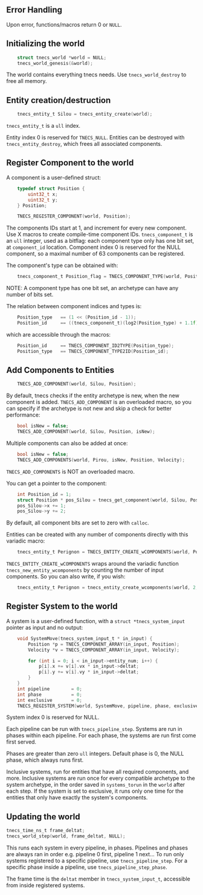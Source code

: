 
## Error Handling
Upon error, functions/macros return 0 or ```NULL```.

## Initializing the world
```c
    struct tnecs_world *world = NULL;
    tnecs_world_genesis(&world);
   ```
The world contains everything tnecs needs.
Use ```tnecs_world_destroy``` to free all memory.

## Entity creation/destruction
```c
    tnecs_entity_t Silou = tnecs_entity_create(world);
```
```tnecs_entity_t``` is a ```ull``` index. 

Entity index 0 is reserved for ```TNECS_NULL```.
Entities can be destroyed with ```tnecs_entity_destroy```, which frees all associated components.

## Register Component to the world
A component is a user-defined struct:
```c
    typedef struct Position {
        uint32_t x;
        uint32_t y;
    } Position;

    TNECS_REGISTER_COMPONENT(world, Position);
```
The components IDs start at 1, and increment for every new component.
Use X macros to create compile-time component IDs. 
```tnecs_component_t``` is an ```ull``` integer, used as a bitflag: each component type only has one bit set, at ```component_id``` location. 
Component index 0 is reserved for the NULL component, so a maximal number of 63 components can be registered.

The component's type can be obtained with:
```c
    tnecs_component_t Position_flag = TNECS_COMPONENT_TYPE(world, Position); 
```
NOTE: A component type has one bit set, an archetype can have any number of bits set.

The relation between component indices and types is:
```c
    Position_type   == (1 << (Position_id - 1));
    Position_id     == ((tnecs_component_t)(log2(Position_type) + 1.1f));  // casting to int truncates to 0
```
which are accessible through the macros:
```c
    Position_id     == TNECS_COMPONENT_ID2TYPE(Position_type);
    Position_type   == TNECS_COMPONENT_TYPE2ID(Position_id);
```

## Add Components to Entities
```c 
    TNECS_ADD_COMPONENT(world, Silou, Position);
```
By default, tnecs checks if the entity archetype is new, when the new component is added.
```TNECS_ADD_COMPONENT``` is an overloaded macro, so you can specify if the archetype is not new and skip a check for better performance:

```c
    bool isNew = false;
    TNECS_ADD_COMPONENT(world, Silou, Position, isNew);
```
Multiple components can also be added at once:
```c
    bool isNew = false;
    TNECS_ADD_COMPONENTS(world, Pirou, isNew, Position, Velocity);
```
```TNECS_ADD_COMPONENTS``` is NOT an overloaded macro.

You can get a pointer to the component:
```c
    int Position_id = 1;
    struct Position * pos_Silou = tnecs_get_component(world, Silou, Position_id);
    pos_Silou->x += 1;
    pos_Silou->y += 2;
```
By default, all component bits are set to zero with ```calloc```.

Entities can be created with any number of components directly with this variadic macro: 
```c
    tnecs_entity_t Perignon = TNECS_ENTITY_CREATE_wCOMPONENTS(world, Position, Unit);
```
```TNECS_ENTITY_CREATE_wCOMPONENTS``` wraps around the variadic function ```tnecs_new_entity_wcomponents``` by counting the number of input components. So you can also write, if you wish:

```c
    tnecs_entity_t Perignon = tnecs_entity_create_wcomponents(world, 2, Position_ID, Unit_ID);
```

## Register System to the world
A system is a user-defined function, with a ```struct *tnecs_system_input``` pointer as input and no output:
```c
    void SystemMove(tnecs_system_input_t * in_input) {
        Position *p = TNECS_COMPONENT_ARRAY(in_input, Position);
        Velocity *v = TNECS_COMPONENT_ARRAY(in_input, Velocity);

        for (int i = 0; i < in_input->entity_num; i++) {
            p[i].x += v[i].vx * in_input->deltat;
            p[i].y += v[i].vy * in_input->deltat;
        }
    }
    int pipeline        = 0;
    int phase           = 0;
    int exclusive       = 0;
    TNECS_REGISTER_SYSTEM(world, SystemMove, pipeline, phase, exclusive, Position, Unit); 
```
System index 0 is reserved for NULL. 

Each pipeline can be run with ```tnecs_pipeline_step```.
Systems are run in phases within each pipeline.
For each phase, the systems are run first come first served.

Phases are greater than zero ```ull``` integers.
Default phase is 0, the NULL phase, which always runs first. 

Inclusive systems, run for entities that have all required components, and more.
Inclusive systems are run once for every compatible archetype to the system archetype, in the order saved in ```systems_torun``` in the ```world``` after each step.
If the system is set to exclusive, it runs only one time for the entities that only have exactly the system's components.

## Updating the world
```c
tnecs_time_ns_t frame_deltat;
tnecs_world_step(world, frame_deltat, NULL);
```
This runs each system in every pipeline, in phases.
Pipelines and phases are always ran in order e.g. pipeline 0 first, pipeline 1 next...
To run only systems registered to a specific pipeline, use ```tnecs_pipeline_step```.
For a specific phase inside a pipeline, use ```tnecs_pipeline_step_phase```.

The frame time is the ```deltat``` member in ```tnecs_system_input_t```, accessible from inside registered systems.

